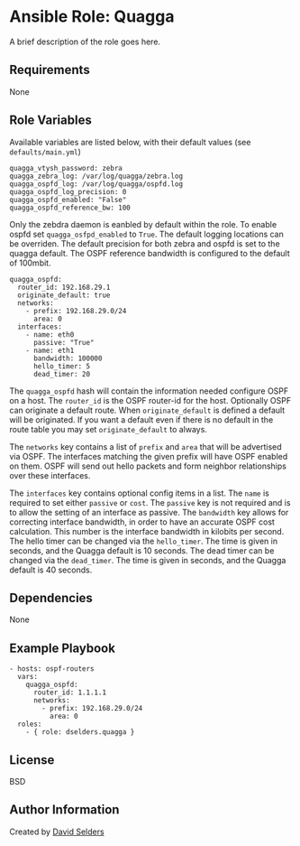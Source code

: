 # Ansible Role: Quagga

A brief description of the role goes here.

## Requirements

None

## Role Variables

Available variables are listed below, with their default values (see `defaults/main.yml`)

    quagga_vtysh_password: zebra
    quagga_zebra_log: /var/log/quagga/zebra.log
    quagga_ospfd_log: /var/log/quagga/ospfd.log
    quagga_ospfd_log_precision: 0
    quagga_ospfd_enabled: "False"
    quagga_ospfd_reference_bw: 100

Only the zebdra daemon is eanbled by default within the role.  To enable ospfd set `quagga_osfpd_enabled` to `True`.  The default logging locations can be overriden.  The default precision for both zebra and ospfd is set to the quagga default.  The OSPF reference bandwidth is configured to the default of 100mbit.

    quagga_ospfd:
      router_id: 192.168.29.1
      originate_default: true
      networks:
        - prefix: 192.168.29.0/24
          area: 0
      interfaces:
        - name: eth0
          passive: "True"
        - name: eth1
          bandwidth: 100000
          hello_timer: 5
          dead_timer: 20

The `quagga_ospfd` hash will contain the information needed configure OSPF on a host.  The `router_id` is the OSPF router-id for the host.  Optionally OSPF can originate a default route.  When `originate_default` is defined a default will be originated.  If you want a default even if there is no default in the route table you may set `originate_default` to always.

The `networks` key contains a list of `prefix` and `area` that will be advertised via OSPF.  The interfaces matching the given prefix will have OSPF enabled on them.  OSPF will send out hello packets and form neighbor relationships over these interfaces.

The `interfaces` key contains optional config items in a list.  The `name` is required to set either `passive` or `cost`.  The `passive` key is not required and is to allow the setting of an interface as passive.  The `bandwidth` key allows for correcting interface bandwidth, in order to have an accurate OSPF cost calculation.  This number is the interface bandwidth in kilobits per second.  The hello timer can be changed via the `hello_timer`.  The time is given in seconds, and the Quagga default is 10 seconds.  The dead timer can be changed via the `dead_timer`.  The time is given in seconds, and the Quagga default is 40 seconds.

## Dependencies

None

## Example Playbook

    - hosts: ospf-routers
      vars:
        quagga_ospfd:
          router_id: 1.1.1.1
          networks:
            - prefix: 192.168.29.0/24
              area: 0
      roles:
        - { role: dselders.quagga }

## License

BSD

## Author Information

Created by [David Selders](https://github.com/dselders)
